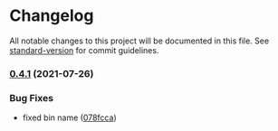 # Changelog

All notable changes to this project will be documented in this file. See [standard-version](https://github.com/conventional-changelog/standard-version) for commit guidelines.

### [0.4.1](https://github.com/SolidZORO/react-native-svg-app-icon-without-shadow/compare/v0.4.0...v0.4.1) (2021-07-26)


### Bug Fixes

* fixed bin name ([078fcca](https://github.com/SolidZORO/react-native-svg-app-icon-without-shadow/commit/078fcca4f14ddddd1b33eb9e369c72c013d3835a))

